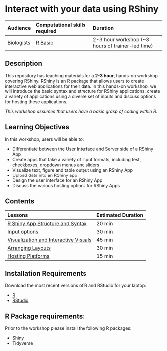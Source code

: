 # Interact with your data using RShiny

| Audience | Computational skills required | Duration |
:----------|:----------|:----------|
| Biologists | [R Basic](https://hbctraining.github.io/Training-modules/IntroR/) | 2-3 hour workshop (~3 hours of trainer-led time)|


## Description

This repository has teaching materials for a **2-3 hour**, hands-on workshop covering RShiny. RShiny is an R package that allows users to create interactive web applications for their data. In this hands-on workshop, we will introduce the basic syntax and structure for RShiny applications, create a variety of applications using a diverse set of inputs and discuss options for hosting these applications.

*This workshop assumes that users have a basic grasp of coding within R.*

## Learning Objectives

In this workshop, users will be able to:
- Differentiate between the User Interface and Server side of a RShiny App
- Create apps that take a variety of input formats, including test, checkboxes, dropdown menus and sliders
- Visualize text, figure and table output using an RShiny App
- Upload data into an RShiny app
- Design the user interface for an RShiny App
- Discuss the various hosting options for RShiny Apps 

## Contents

| Lessons            | Estimated Duration |
|:------------------------|:----------|
| [R Shiny App Structure and Syntax]() | 20 min |
| [Input options]() | 30 min |
| [Visualization and Interactive Visuals]() | 45 min |
| [Arranging Layouts]() | 30 min |
| [Hosting Platforms]() | 15 min |

## Installation Requirements

Download the most recent versions of R and RStudio for your laptop:

 - [R](http://lib.stat.cmu.edu/R/CRAN/) 
 - [RStudio](https://www.rstudio.com/products/rstudio/download/#download)

## R Package requirements:

Prior to the workshop please install the following R packages:

- Shiny
- Tidyverse 
